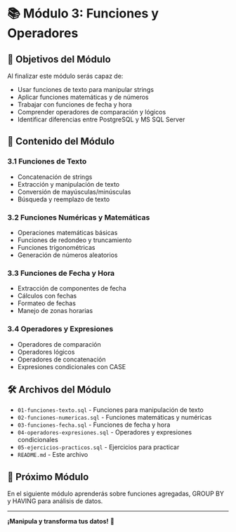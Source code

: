 # 📚 Módulo 3: Funciones y Operadores

## 🎯 Objetivos del Módulo

Al finalizar este módulo serás capaz de:
- Usar funciones de texto para manipular strings
- Aplicar funciones matemáticas y de números
- Trabajar con funciones de fecha y hora
- Comprender operadores de comparación y lógicos
- Identificar diferencias entre PostgreSQL y MS SQL Server

## 📖 Contenido del Módulo

### 3.1 Funciones de Texto
- Concatenación de strings
- Extracción y manipulación de texto
- Conversión de mayúsculas/minúsculas
- Búsqueda y reemplazo de texto

### 3.2 Funciones Numéricas y Matemáticas
- Operaciones matemáticas básicas
- Funciones de redondeo y truncamiento
- Funciones trigonométricas
- Generación de números aleatorios

### 3.3 Funciones de Fecha y Hora
- Extracción de componentes de fecha
- Cálculos con fechas
- Formateo de fechas
- Manejo de zonas horarias

### 3.4 Operadores y Expresiones
- Operadores de comparación
- Operadores lógicos
- Operadores de concatenación
- Expresiones condicionales con CASE

## 🛠️ Archivos del Módulo

- `01-funciones-texto.sql` - Funciones para manipulación de texto
- `02-funciones-numericas.sql` - Funciones matemáticas y numéricas
- `03-funciones-fecha.sql` - Funciones de fecha y hora
- `04-operadores-expresiones.sql` - Operadores y expresiones condicionales
- `05-ejercicios-practicos.sql` - Ejercicios para practicar
- `README.md` - Este archivo

## 🚀 Próximo Módulo

En el siguiente módulo aprenderás sobre funciones agregadas, GROUP BY y HAVING para análisis de datos.

---

**¡Manipula y transforma tus datos!** 🔧

